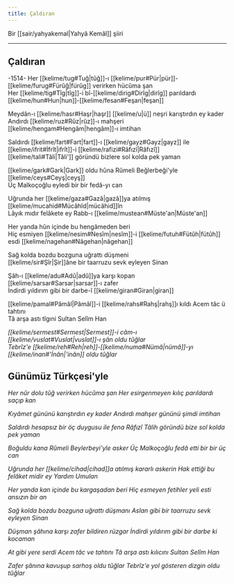 ```yaml
---
title: Çaldıran
---
```

Bir [[sair/yahyakemal|Yahyâ Kemâl]] şiiri

---

## Çaldıran

-1514-
Her [[kelime/tug#Tuğ|tûğ]]-ı [[kelime/pur#Pür|pür]]-[[kelime/furug#Fürûğ|fürûg]] verirken hücûma şan  
Her [[kelime/tig#Tîg|tîg]]-i bî-[[kelime/dirig#Dirîg|dirîg]] parıldardı [[kelime/hun#Hun|hun]]-[[kelime/fesan#Feşan|feşan]]  
  
Meydân-ı [[kelime/hasr#Haşr|haşr]] [[kelime/u|ü]] neşri karıştırdın ey kader  
Andırdı [[kelime/ruz#Rûz|rûz]]-ı mahşeri [[kelime/hengam#Hengâm|hengâm]]-ı imtihan  
  
Saldırdı [[kelime/fart#Fart|fart]]-ı [[kelime/gayz#Gayz|gayz]] ile [[kelime/ifrit#İfrît|ifrît]]-i [[kelime/rafizi#Râfızî|Râfızî]]  
[[kelime/tali#Tâli|Tâli']] göründü bizlere sol kolda pek yaman  
  
[[kelime/gark#Gark|Gark]] oldu hûna Rûmeli Beğlerbeği'yle [[kelime/ceys#Ceyş|ceyş]]  
Üç Malkoçoğlu eyledi bir bir fedâ-yı can  

Uğrunda her [[kelime/gaza#Gazâ|gazâ]]ya atılmış [[kelime/mucahid#Mücâhîd|mücâhid]]în  
Lâyık mıdır felâkete ey Rabb-ı [[kelime/mustean#Müste'an|Müste'an]]  
  
Her yanda hûn içinde bu hengâmeden beri  
Hiç esmiyen [[kelime/nesim#Nesîm|nesîm]]-i [[kelime/futuh#Fütûh|fütûh]] esdi [[kelime/nagehan#Nâgehan|nâgehan]]  
  
Sağ kolda bozdu bozguna uğrattı düşmeni  
[[kelime/sir#Şîr|Şir]]âne bir taarruzu sevk eyleyen Sinan  
  
Şâh-ı [[kelime/adu#Adû|adû]]ya karşı kopan [[kelime/sarsar#Sarsar|sarsar]]-ı zafer  
İndirdi yıldırım gibi bir darbe-î [[kelime/giran#Giran|giran]]  
  
[[kelime/pamal#Pâmâl|Pâmâl]]-i [[kelime/rahs#Rahş|rahş]]ı kıldı Acem tâc ü tahtını  
Tâ arşa astı tîgıni Sultan Selîm Han  
  
*[[kelime/sermest#Sermest|Sermest]]-i câm-ı [[kelime/vuslat#Vuslat|vuslat]]-ı şân oldu tûğlar  
Tebrîz'e [[kelime/reh#Reh|reh]]-[[kelime/numa#Nümâ|nümâ]]-yı [[kelime/inan#'İnân|'inân]] oldu tûğlar*

## Günümüz Türkçesi'yle

*Her nûr dolu tûğ verirken hücûma şan
Her esirgenmeyen kılıç parıldardı saçıp kan*

*Kıyâmet gününü karıştırdın ey kader
Andırdı mahşer gününü şimdi imtihan*

*Saldırdı hesapsız bir öç duygusu ile fena Râfızî
Tâlih göründü bize sol kolda pek yaman*

*Boğuldu kana Rûmeli Beylerbeyi'yle asker
Üç Malkoçoğlu fedâ etti bir bir üç can*

*Uğrunda her [[kelime/cihad|cihad]]a atılmış kararlı askerin
Hak ettiği bu felâket midir ey Yardım Umulan*

*Her yanda kan içinde bu kargaşadan beri
Hiç esmeyen fetihler yeli esti ansızın bir an*

*Sağ kolda bozdu bozguna uğrattı düşmanı
Aslan gibi bir taarruzu sevk eyleyen Sinan*

*Düşman şâhına karşı zafer bildiren rüzgar
İndirdi yıldırım gibi bir darbe ki kocaman*

*At gibi yere serdi Acem tâc ve tahtını
Tâ arşa astı kılıcını Sultan Selîm Han*

*Zafer şânına kavuşup sarhoş oldu tûğlar
Tebrîz'e yol gösteren dizgin oldu tûğlar*